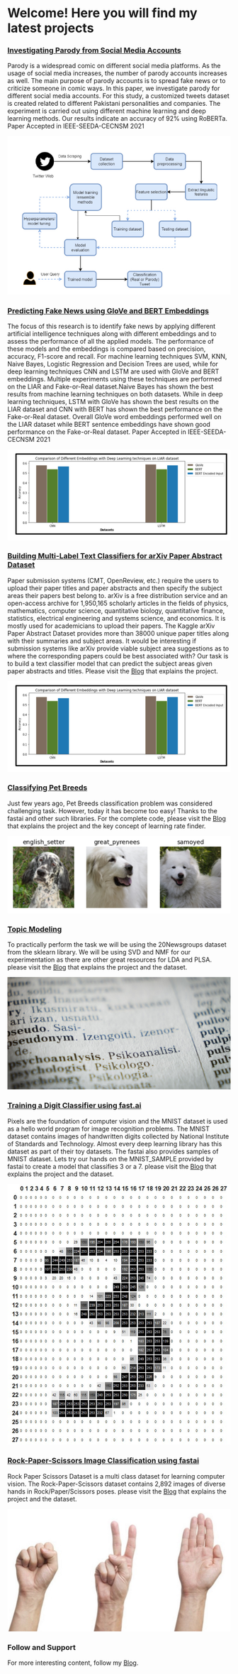 # Welcome! Here you will find my latest projects

### [Investigating Parody from Social Media Accounts](https://github.com/Adeelzafar/Investigating-Parody-from-Social-Media-Accounts)
Parody is a widespread comic on different social media platforms. As the usage of social media increases, the number of parody accounts increases as well. The main purpose of parody accounts is to spread fake news or to criticize someone in comic ways. In this paper, we investigate parody for different social media accounts. For this study, a customized tweets dataset is created related to different Pakistani personalities and companies. The experiment is carried out using different machine learning and deep learning methods. Our results indicate an accuracy of 92% using RoBERTa.
Paper Accepted in IEEE-SEEDA-CECNSM 2021

![Image](/images/image5.jpg)

### [Predicting Fake News using GloVe and BERT Embeddings](https://github.com/Adeelzafar/Fake-News-Detection-using-BERT-and-GloVe)
The focus of this research is to identify fake news by applying different artificial intelligence techniques along with different embeddings and to assess the performance of all
the applied models. The performance of these models and the embeddings is compared based on precision, accuracy, F1-score and recall. For machine learning techniques SVM, KNN, Naive
Bayes, Logistic Regression and Decision Trees are used, while for deep learning techniques CNN and LSTM are used with GloVe and BERT embeddings. Multiple experiments using these
techniques are performed on the LIAR and Fake-or-Real dataset.Naive Bayes has shown the best results from machine learning techniques on both datasets. While in deep learning techniques, LSTM with GloVe has shown the best results on the LIAR dataset and CNN with BERT has shown the best performance on the Fake-or-Real dataset. Overall GloVe word embeddings performed well on the LIAR dataset while BERT sentence embeddings have shown good performance on the Fake-or-Real dataset.
Paper Accepted in IEEE-SEEDA-CECNSM 2021

![Image](/images/image6.jpg)

### [Building Multi-Label Text Classifiers for arXiv Paper Abstract Dataset](https://github.com/Adeelzafar/Kaggle/blob/main/predictions-using-ml-and-dl-methods.ipynb)
Paper submission systems (CMT, OpenReview, etc.) require the users to upload their paper titles and paper abstracts and then specify the subject areas their papers best belong to. arXiv is a free distribution service and an open-access archive for 1,950,165 scholarly articles in the fields of physics, mathematics, computer science, quantitative biology, quantitative finance, statistics, electrical engineering and systems science, and economics. It is mostly used for academicians to upload their papers. The Kaggle arXiv Paper Abstract Dataset provides more than 38000 unique paper titles along with their summaries and subject areas. It would be interesting if submission systems like arXiv provide viable subject area suggestions as to where the corresponding papers could be best associated with? Our task is to build a text classifier model that can predict the subject areas given paper abstracts and titles. Please visit the [Blog](https://medium.com/analytics-vidhya/building-multi-label-text-classifiers-for-arxiv-paper-abstract-dataset-1cc5353b3e96) that explains the project.

![Image](/images/image6.jpg)

### [Classifying Pet Breeds](https://github.com/Adeelzafar/My-Version-of-Fastai-Course/blob/main/PET_Breed_Prediction.ipynb)
Just few years ago, Pet Breeds classification problem was considered challenging task. However, today it has become too easy! Thanks to the fastai and other such libraries. For the complete code, please visit the [Blog](https://medium.com/analytics-vidhya/the-learning-rate-finder-9203fdc67c92) that explains the project and the key concept of learning rate finder. 

![Image](/images/image1.png)

### [Topic Modeling](https://github.com/Adeelzafar/NLP-Course/blob/main/NLP_Lab_1_Topic_Modeling.ipynb)
To practically perform the task we will be using the 20Newsgroups dataset from the sklearn library. We will be using SVD and NMF for our experimentation as there are other great resources for LDA and PLSA. please visit the [Blog](https://medium.com/analytics-vidhya/an-overview-of-topic-modeling-with-nlp-17d3bf3e3624) that explains the project and the dataset.

![Image](/images/image2.jpg)

### [Training a Digit Classifier using fast.ai](https://github.com/Adeelzafar/My-Version-of-Fastai-Course/blob/main/Pixel_Similarity.ipynb)
Pixels are the foundation of computer vision and the MNIST dataset is used as a hello world program for image recognition problems. The MNIST dataset contains images of handwritten digits collected by National Institute of Standards and Technology. Almost every deep learning library has this dataset as part of their toy datasets. The fastai also provides samples of MNIST dataset. Lets try our hands on the MNIST_SAMPLE provided by fastai to create a model that classifies 3 or a 7. please visit the [Blog](https://medium.com/analytics-vidhya/pixels-the-foundation-of-computer-vision-89ef72f31cfa) that explains the project and the dataset.

![Image](/images/image3.jpeg)

### [Rock-Paper-Scissors Image Classification using fastai](https://github.com/Adeelzafar/My-Version-of-Fastai-Course/blob/main/CustomDataset_Rock_Paper_Scissors.ipynb)
Rock Paper Scissors Dataset is a multi class dataset for learning computer vision. The Rock-Paper-Scissors dataset contains 2,892 images of diverse hands in Rock/Paper/Scissors poses. please visit the [Blog](https://medium.com/@adeelz/rock-paper-scissors-image-classification-using-fastai-library-e8e6b5db780c) that explains the project and the dataset.

![Image](/images/image4.jpeg)



### Follow and Support
For more interesting content, follow my [Blog](https://medium.com/@adeelz).


